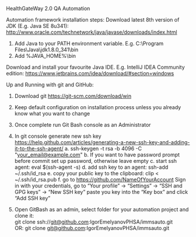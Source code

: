 HealthGateWay 2.0 QA Automation

Automation framework installation steps:
Download latest 8th version of JDK (E.g. Java SE 8u341):
http://www.oracle.com/technetwork/java/javase/downloads/index.html
1. Add Java to your PATH environment variable. E.g. C:\Program Files\Java\jdk1.8.0_341\bin
2. Add   %JAVA_HOME%\bin

Download and install your favourite Java IDE. E.g. IntelliJ IDEA Community edition:
https://www.jetbrains.com/idea/download/#section=windows

Up and Running with git and GitHub:
1.	Download git https://git-scm.com/download/win
2.	Keep default configuration on installation process unless you already know what you want to change
3.	Once complete run Git Bash console as an Administrator
4.	In git console generate new ssh key https://help.github.com/articles/generating-a-new-ssh-key-and-adding-it-to-the-ssh-agent/ 
	a. ssh-keygen -t rsa -b 4096 -C "your_email@example.com" 
	b. If you want to have password prompt before commit set up password, otherwise leave empty 
	c. start ssh agent: eval $(ssh-agent -s)
	d. add ssh key to an agent: ssh-add ~/.ssh/id_rsa
	e. copy your public key to the clipboard:  clip < ~/.ssh/id_rsa.pub	
	f. 	go to https://github.com/NameOfYourAccount
	Sign in with your credentials, go to “Your profile” -> “Settings” -> “SSH and GPG keys” ->
	“New SSH key” paste you key into the “Key box” and click “Add SSH key”

5.	Open GitBash as an admin, select folder for your automation project and clone it: 	
git clone ssh://git@github.com:IgorEmelyanovPHSA/immsauto.git      
OR:
git clone git@github.com:IgorEmelyanovPHSA/immsauto.git
